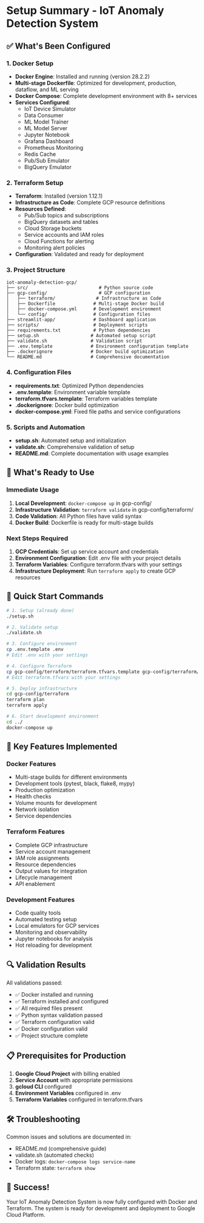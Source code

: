 # Setup Summary - IoT Anomaly Detection System

## ✅ What's Been Configured

### 1. Docker Setup
- **Docker Engine**: Installed and running (version 28.2.2)
- **Multi-stage Dockerfile**: Optimized for development, production, dataflow, and ML serving
- **Docker Compose**: Complete development environment with 8+ services
- **Services Configured**:
  - IoT Device Simulator
  - Data Consumer
  - ML Model Trainer
  - ML Model Server
  - Jupyter Notebook
  - Grafana Dashboard
  - Prometheus Monitoring
  - Redis Cache
  - Pub/Sub Emulator
  - BigQuery Emulator

### 2. Terraform Setup
- **Terraform**: Installed (version 1.12.1)
- **Infrastructure as Code**: Complete GCP resource definitions
- **Resources Defined**:
  - Pub/Sub topics and subscriptions
  - BigQuery datasets and tables
  - Cloud Storage buckets
  - Service accounts and IAM roles
  - Cloud Functions for alerting
  - Monitoring alert policies
- **Configuration**: Validated and ready for deployment

### 3. Project Structure
```
iot-anomaly-detection-gcp/
├── src/                          # Python source code
├── gcp-config/                   # GCP configuration
│   ├── terraform/               # Infrastructure as Code
│   ├── Dockerfile              # Multi-stage Docker build
│   ├── docker-compose.yml      # Development environment
│   └── config/                 # Configuration files
├── streamlit-app/              # Dashboard application
├── scripts/                    # Deployment scripts
├── requirements.txt            # Python dependencies
├── setup.sh                   # Automated setup script
├── validate.sh                # Validation script
├── .env.template              # Environment configuration template
├── .dockerignore              # Docker build optimization
└── README.md                  # Comprehensive documentation
```

### 4. Configuration Files
- **requirements.txt**: Optimized Python dependencies
- **.env.template**: Environment variable template
- **terraform.tfvars.template**: Terraform variables template
- **.dockerignore**: Docker build optimization
- **docker-compose.yml**: Fixed file paths and service configurations

### 5. Scripts and Automation
- **setup.sh**: Automated setup and initialization
- **validate.sh**: Comprehensive validation of setup
- **README.md**: Complete documentation with usage examples

## 🔧 What's Ready to Use

### Immediate Usage
1. **Local Development**: `docker-compose up` in gcp-config/
2. **Infrastructure Validation**: `terraform validate` in gcp-config/terraform/
3. **Code Validation**: All Python files have valid syntax
4. **Docker Build**: Dockerfile is ready for multi-stage builds

### Next Steps Required
1. **GCP Credentials**: Set up service account and credentials
2. **Environment Configuration**: Edit .env file with your project details
3. **Terraform Variables**: Configure terraform.tfvars with your settings
4. **Infrastructure Deployment**: Run `terraform apply` to create GCP resources

## 🚀 Quick Start Commands

```bash
# 1. Setup (already done)
./setup.sh

# 2. Validate setup
./validate.sh

# 3. Configure environment
cp .env.template .env
# Edit .env with your settings

# 4. Configure Terraform
cp gcp-config/terraform/terraform.tfvars.template gcp-config/terraform/terraform.tfvars
# Edit terraform.tfvars with your settings

# 5. Deploy infrastructure
cd gcp-config/terraform
terraform plan
terraform apply

# 6. Start development environment
cd ../
docker-compose up
```

## 🎯 Key Features Implemented

### Docker Features
- Multi-stage builds for different environments
- Development tools (pytest, black, flake8, mypy)
- Production optimization
- Health checks
- Volume mounts for development
- Network isolation
- Service dependencies

### Terraform Features
- Complete GCP infrastructure
- Service account management
- IAM role assignments
- Resource dependencies
- Output values for integration
- Lifecycle management
- API enablement

### Development Features
- Code quality tools
- Automated testing setup
- Local emulators for GCP services
- Monitoring and observability
- Jupyter notebooks for analysis
- Hot reloading for development

## 🔍 Validation Results

All validations passed:
- ✅ Docker installed and running
- ✅ Terraform installed and configured
- ✅ All required files present
- ✅ Python syntax validation passed
- ✅ Terraform configuration valid
- ✅ Docker configuration valid
- ✅ Project structure complete

## 📋 Prerequisites for Production

1. **Google Cloud Project** with billing enabled
2. **Service Account** with appropriate permissions
3. **gcloud CLI** configured
4. **Environment Variables** configured in .env
5. **Terraform Variables** configured in terraform.tfvars

## 🛠️ Troubleshooting

Common issues and solutions are documented in:
- README.md (comprehensive guide)
- validate.sh (automated checks)
- Docker logs: `docker-compose logs service-name`
- Terraform state: `terraform show`

## 🎉 Success!

Your IoT Anomaly Detection System is now fully configured with Docker and Terraform. The system is ready for development and deployment to Google Cloud Platform.